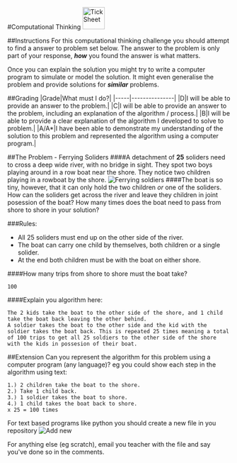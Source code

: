#Computational Thinking <img src="../../Resources/brain.png" width=50px alt="Tick Sheet">


##Instructions
For this computational thinking challenge you should attempt to find a answer to problem set below. The answer to the problem is only part of your response, ***how*** you found the answer is what matters.

Once you can explain the solution you might try to write a computer program to simulate or model the solution. It might even generalise the problem and provide solutions for ***similar*** problems.

##Grading
|Grade|What must I do?|
|-----|---------------|
|D|I will be able to provide an answer to the problem.|
|C|I will be able to provide an answer to the problem, including an explanation of the algorithm / process.|
|B|I will be able to provide a clear explanation of the algorithm I developed to solve to problem.|
|A/A*|I have been able to demonstrate my understanding of the solution to this problem and represented the algorithm using a computer program.|

##The Problem - Ferrying Soliders
####A detachment of **25** soliders need to cross a deep wide river, with no bridge in sight. They spot two boys playing around in a row boat near the shore. They notice two children playing in a rowboat by the shore.
![Ferrying soldiers](../../Resources/ferrying.png)
####The boat is so tiny, however, that it can only hold the two children *or* one of the soliders. How can the soliders get across the river and leave they children in joint posession of the boat? How many times does the boat need to pass from shore to shore in your solution?

###Rules:
- All 25 soliders must end up on the other side of the river.
- The boat can carry one child by themselves, both children or a single solider.
- At the end both children must be with the boat on either shore.

####How many trips from shore to shore must the boat take?
```
100
```
####Explain you algorithm here:
```
The 2 kids take the boat to the other side of the shore, and 1 child take the boat back leaving the other behind.
A soldier takes the boat to the other side and the kid with the soldier takes the boat back. This is repeated 25 times meaning a total of 100 trips to get all 25 soldiers to the other side of the shore with the kids in possesion of their boat.
```

##Extension
Can you represent the algorithm for this problem using a computer program (any language)?
eg you could show each step in the algorithm using text:

```
1.) 2 children take the boat to the shore.
2.) Take 1 child back.
3.) 1 soldier takes the boat to shore.
4.) 1 child takes the boat back to shore.
x 25 = 100 times   
```
    

For text based programs like python you should create a new file in you repository
![Add new](../../Resources/new.png)

For anything else (eg scratch), email you teacher with the file and say you've done so in the comments.
